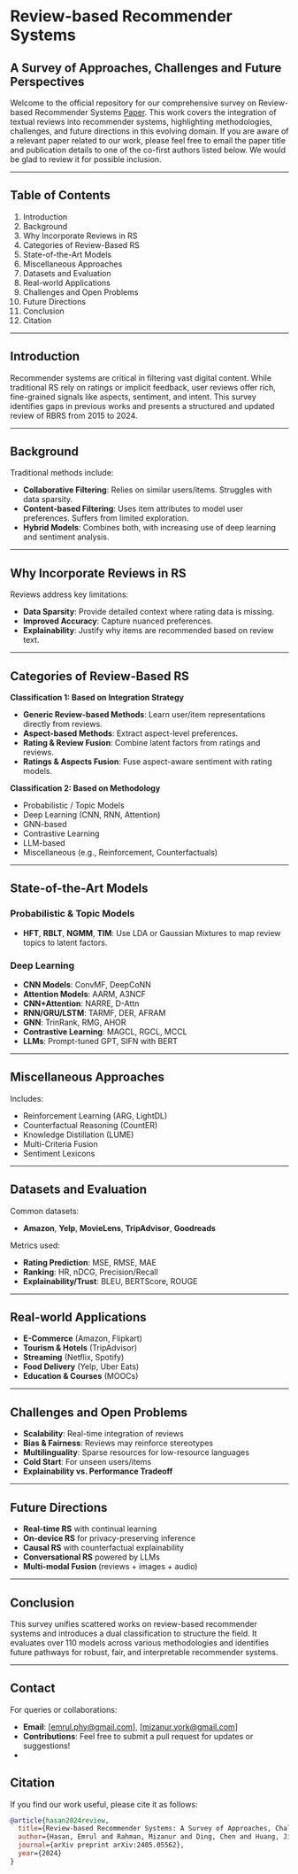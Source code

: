 # Review-based Recommender Systems  
## A Survey of Approaches, Challenges and Future Perspectives

Welcome to the official repository for our comprehensive survey on Review-based Recommender Systems [Paper](https://arxiv.org/abs/2405.05562). This work covers the integration of textual reviews into recommender systems, highlighting methodologies, challenges, and future directions in this evolving domain. If you are aware of a relevant paper related to our work, please feel free to email the paper title and publication details to one of the co-first authors listed below. We would be glad to review it for possible inclusion.

---

## Table of Contents

1. Introduction  
2. Background  
3. Why Incorporate Reviews in RS  
4. Categories of Review-Based RS  
5. State-of-the-Art Models  
6. Miscellaneous Approaches  
7. Datasets and Evaluation  
8. Real-world Applications  
9. Challenges and Open Problems  
10. Future Directions  
11. Conclusion    
12. Citation  

---

## Introduction

Recommender systems are critical in filtering vast digital content. While traditional RS rely on ratings or implicit feedback, user reviews offer rich, fine-grained signals like aspects, sentiment, and intent. This survey identifies gaps in previous works and presents a structured and updated review of RBRS from 2015 to 2024.

---

## Background

Traditional methods include:

- **Collaborative Filtering**: Relies on similar users/items. Struggles with data sparsity.
- **Content-based Filtering**: Uses item attributes to model user preferences. Suffers from limited exploration.
- **Hybrid Models**: Combines both, with increasing use of deep learning and sentiment analysis.

---

## Why Incorporate Reviews in RS

Reviews address key limitations:

- **Data Sparsity**: Provide detailed context where rating data is missing.
- **Improved Accuracy**: Capture nuanced preferences.
- **Explainability**: Justify why items are recommended based on review text.

---

## Categories of Review-Based RS

**Classification 1: Based on Integration Strategy**
- **Generic Review-based Methods**: Learn user/item representations directly from reviews.
- **Aspect-based Methods**: Extract aspect-level preferences.
- **Rating & Review Fusion**: Combine latent factors from ratings and reviews.
- **Ratings & Aspects Fusion**: Fuse aspect-aware sentiment with rating models.

**Classification 2: Based on Methodology**
- Probabilistic / Topic Models  
- Deep Learning (CNN, RNN, Attention)  
- GNN-based  
- Contrastive Learning  
- LLM-based  
- Miscellaneous (e.g., Reinforcement, Counterfactuals)

---

## State-of-the-Art Models

### Probabilistic & Topic Models  
- **HFT**, **RBLT**, **NGMM**, **TIM**: Use LDA or Gaussian Mixtures to map review topics to latent factors.

### Deep Learning  
- **CNN Models**: ConvMF, DeepCoNN  
- **Attention Models**: AARM, A3NCF  
- **CNN+Attention**: NARRE, D-Attn  
- **RNN/GRU/LSTM**: TARMF, DER, AFRAM  
- **GNN**: TrinRank, RMG, AHOR  
- **Contrastive Learning**: MAGCL, RGCL, MCCL  
- **LLMs**: Prompt-tuned GPT, SIFN with BERT  

---

## Miscellaneous Approaches

Includes:
- Reinforcement Learning (ARG, LightDL)
- Counterfactual Reasoning (CountER)
- Knowledge Distillation (LUME)
- Multi-Criteria Fusion
- Sentiment Lexicons

---

## Datasets and Evaluation

Common datasets:  
- **Amazon**, **Yelp**, **MovieLens**, **TripAdvisor**, **Goodreads**

Metrics used:  
- **Rating Prediction**: MSE, RMSE, MAE  
- **Ranking**: HR, nDCG, Precision/Recall  
- **Explainability/Trust**: BLEU, BERTScore, ROUGE

---

## Real-world Applications

- **E-Commerce** (Amazon, Flipkart)  
- **Tourism & Hotels** (TripAdvisor)  
- **Streaming** (Netflix, Spotify)  
- **Food Delivery** (Yelp, Uber Eats)  
- **Education & Courses** (MOOCs)  

---

## Challenges and Open Problems

- **Scalability**: Real-time integration of reviews
- **Bias & Fairness**: Reviews may reinforce stereotypes
- **Multilinguality**: Sparse resources for low-resource languages
- **Cold Start**: For unseen users/items
- **Explainability vs. Performance Tradeoff**

---

## Future Directions

- **Real-time RS** with continual learning  
- **On-device RS** for privacy-preserving inference  
- **Causal RS** with counterfactual explainability  
- **Conversational RS** powered by LLMs  
- **Multi-modal Fusion** (reviews + images + audio)  

---

## Conclusion

This survey unifies scattered works on review-based recommender systems and introduces a dual classification to structure the field. It evaluates over 110 models across various methodologies and identifies future pathways for robust, fair, and interpretable recommender systems.

---
## Contact
For queries or collaborations:
- **Email**: [emrul.phy@gmail.com], [mizanur.york@gmail.com]
- **Contributions**: Feel free to submit a pull request for updates or suggestions!
- 
## Citation
If you find our work useful, please cite it as follows:

```bibtex
@article{hasan2024review,
  title={Review-based Recommender Systems: A Survey of Approaches, Challenges and Future Perspectives},
  author={Hasan, Emrul and Rahman, Mizanur and Ding, Chen and Huang, Jimmy Xiangji and Raza, Shaina},
  journal={arXiv preprint arXiv:2405.05562},
  year={2024}
}

```
